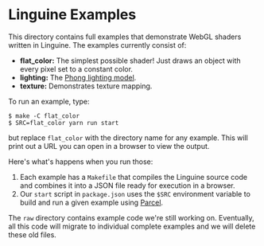 # Linguine Examples

This directory contains full examples that demonstrate WebGL shaders written in Linguine.
The examples currently consist of:

* **flat_color:** The simplest possible shader! Just draws an object with every pixel set to a constant color.
* **lighting:** The [Phong lighting model][phong].
* **texture:** Demonstrates texture mapping.

[phong]: https://en.wikipedia.org/wiki/Phong_reflection_model

To run an example, type:

    $ make -C flat_color
    $ SRC=flat_color yarn run start

but replace `flat_color` with the directory name for any example.
This will print out a URL you can open in a browser to view the output.

Here's what's happens when you run those:

1. Each example has a `Makefile` that compiles the Linguine source code and combines it into a JSON file ready for execution in a browser.
2. Our `start` script in `package.json` uses the `$SRC` environment variable to build and run a given example using [Parcel][].

The `raw` directory contains example code we're still working on.
Eventually, all this code will migrate to individual complete examples and we will delete these old files.

[parcel]: https://parceljs.org
